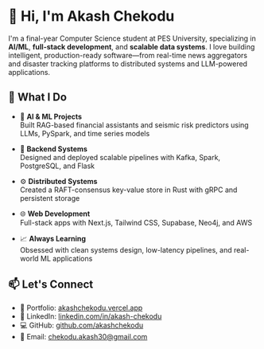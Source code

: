 # 👋 Hi, I'm Akash Chekodu

I'm a final-year Computer Science student at PES University, specializing in **AI/ML**, **full-stack development**, and **scalable data systems**. I love building intelligent, production-ready software—from real-time news aggregators and disaster tracking platforms to distributed systems and LLM-powered applications.

## 🚀 What I Do

- 🧠 **AI & ML Projects**  
  Built RAG-based financial assistants and seismic risk predictors using LLMs, PySpark, and time series models  

- 🔧 **Backend Systems**  
  Designed and deployed scalable pipelines with Kafka, Spark, PostgreSQL, and Flask  

- ⚙️ **Distributed Systems**  
  Created a RAFT-consensus key-value store in Rust with gRPC and persistent storage  

- 🌐 **Web Development**  
  Full-stack apps with Next.js, Tailwind CSS, Supabase, Neo4j, and AWS  

- 📈 **Always Learning**  
  Obsessed with clean systems design, low-latency pipelines, and real-world ML applications

## 📫 Let's Connect

- 🔗 Portfolio: [akashchekodu.vercel.app](https://akashchekodu.vercel.app)  
- 💼 LinkedIn: [linkedin.com/in/akash-chekodu](https://linkedin.com/in/akash-chekodu)  
- 💻 GitHub: [github.com/akashchekodu](https://github.com/akashchekodu)  
- 📧 Email: chekodu.akash30@gmail.com  
